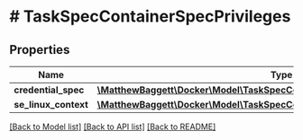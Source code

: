 # # TaskSpecContainerSpecPrivileges

## Properties

Name | Type | Description | Notes
------------ | ------------- | ------------- | -------------
**credential_spec** | [**\MatthewBaggett\Docker\Model\TaskSpecContainerSpecPrivilegesCredentialSpec**](TaskSpecContainerSpecPrivilegesCredentialSpec.md) |  | [optional]
**se_linux_context** | [**\MatthewBaggett\Docker\Model\TaskSpecContainerSpecPrivilegesSELinuxContext**](TaskSpecContainerSpecPrivilegesSELinuxContext.md) |  | [optional]

[[Back to Model list]](../../README.md#models) [[Back to API list]](../../README.md#endpoints) [[Back to README]](../../README.md)
